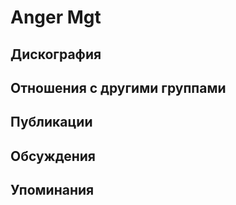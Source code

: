 # Anger Mgt



## Дискография


## Отношения с другими группами


## Публикации


## Обсуждения


## Упоминания


